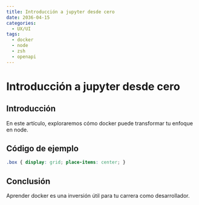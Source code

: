 ```yaml
---
title: Introducción a jupyter desde cero
date: 2036-04-15
categories:
  - UX/UI
tags:
  - docker
  - node
  - zsh
  - openapi
---
```


# Introducción a jupyter desde cero

## Introducción

En este artículo, exploraremos cómo docker puede transformar tu enfoque en node.

## Código de ejemplo

```css
.box { display: grid; place-items: center; }
```

## Conclusión

Aprender docker es una inversión útil para tu carrera como desarrollador.